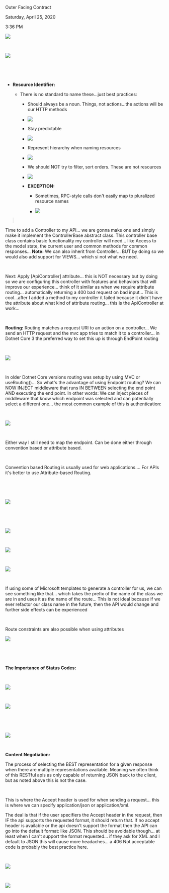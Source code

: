Outer Facing Contract

Saturday, April 25, 2020

3:36 PM

![](001_Outer_Facing_Contract_000.png)

 

![](001_Outer_Facing_Contract_001.png)

 

 

-   **Resource Identifier:**

    -   There is no standard to name these...just best practices:

        -   Should always be a noun. Things, not actions...the actions will be our HTTP methods

        -   ![](001_Outer_Facing_Contract_002.png)

        -   Stay predictable

        -   ![](001_Outer_Facing_Contract_003.png)

        -   Represent hierarchy when naming resources

        -   ![](001_Outer_Facing_Contract_004.png)

        -   We should NOT try to filter, sort orders. These are not resources

        -   ![](001_Outer_Facing_Contract_005.png)

        -   **EXCEPTION:**

            -   Sometimes, RPC-style calls don\'t easily map to pluralized resource names

            -   ![](001_Outer_Facing_Contract_006.png)

>  

Time to add a Controller to my API... we are gonna make one and simply make it implement the ControllerBase abstract class. This controller base class contains basic functionality my controller will need... like Access to the model state, the current user and common methods for common responses... **Note:** We can also inherit from Controller... BUT by doing so we would also add support for VIEWS... which si not what we need.

 

Next: Apply \[ApiController\] attribute... this is NOT necessary but by doing so we are configuring this controller with features and behaviors that will improve our experience... think of it similar as when we require attribute routing... automatically returning a 400 bad request on bad input... This is cool...after I added a method to my controller it failed because it didn\'t have the attribute about what kind of attribute routing... this is the ApiController at work...

 

**Routing:** Routing matches a request URI to an action on a controller... We send an HTTP request and the mvc app tries to match it to a controller... in Dotnet Core 3 the preferred way to set this up is through EndPoint routing

 

![](001_Outer_Facing_Contract_007.png)

 

In older Dotnet Core versions routing was setup by using MVC or useRouting()... So what\'s the advantage of using Endpoint routing? We can NOW INJECT middleware that runs IN BETWEEN selecting the end point AND executing the end point. In other words: We can inject pieces of middleware that know which endpoint was selected and can potentially select a different one... the most common example of this is authentication:

 

![](001_Outer_Facing_Contract_008.png)

 

Either way I still need to map the endpoint. Can be done either through convention based or attribute based.

 

Convention based Routing is usually used for web applications.... For APIs it\'s better to use Attribute-based Routing.

 

 

![](001_Outer_Facing_Contract_009.png)

 

 

![](001_Outer_Facing_Contract_010.png)

 

![](001_Outer_Facing_Contract_011.png)

 

![](001_Outer_Facing_Contract_012.png)

 

If using some of Microsoft templates to generate a controller for us, we can see something like that... which takes the prefix of the name of the class we are in and uses it as the name of the route... This is not ideal because if we ever refactor our class name in the future, then the API would change and further side effects can be experienced

 

Route constraints are also possible when using attributes

![](001_Outer_Facing_Contract_013.png)

 

 

**The Importance of Status Codes:**

 

![](001_Outer_Facing_Contract_014.png)

 

![](001_Outer_Facing_Contract_015.png)

 

 

![](001_Outer_Facing_Contract_016.png)

 

**Content Negotiation:**

The process of selecting the BEST representation for a given response when there are multiple representations available. Meaning we often think of this RESTful apis as only capable of returning JSON back to the client, but as noted above this is not the case.

 

This is where the Accept header is used for when sending a request... this is where we can specify application/json or application/xml.

The deal is that if the user specifiers the Accept header in the request, then IF the api supports the requested format, it should return that. If no accept header is available or the api doesn\'t support the format then the API can go into the default format: like JSON. This should be avoidable though... at least when I can\'t support the format requested... if they ask for XML and I default to JSON this will cause more headaches... a 406 Not acceptable code is probably the best practice here.

 

![](001_Outer_Facing_Contract_017.png)

 

![](001_Outer_Facing_Contract_018.png)

 

